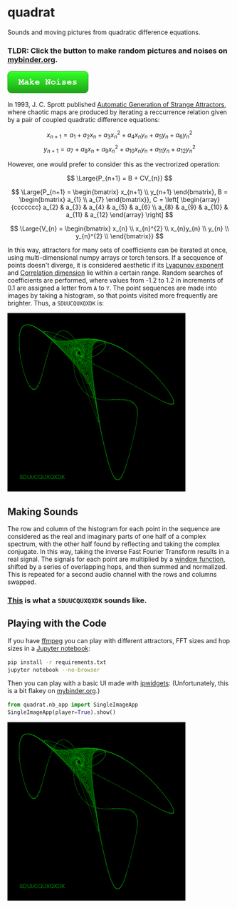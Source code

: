 # quadrat
Sounds and moving pictures from quadratic difference equations.

### TLDR: Click the button to make random pictures and noises on [mybinder.org](https://mybinder.org/).
[![Make Noises](img/make_noises.png)](https://mybinder.org/v2/gh/augeas/quadrat/main?urlpath=notebooks%2Fimage.ipynb%3F%26autorun%3Dtrue)

In 1993, J. C. Sprott published [Automatic Generation of Strange Attractors](https://sprott.physics.wisc.edu/pubs/PAPER203.HTM), where chaotic maps are produced by iterating a reccurrence relation given by a pair of coupled quadratic difference equations:

$$
x_{n+1} = a_{1} + a_{2}x_{n} + a_{3}x_{n}^{2} + a_{4}x_{n}y_{n} + a_{5}y_{n} + a_{6}y_{n}^{2}
$$
$$
y_{n+1} = a_{7} + a_{8}x_{n} + a_{9}x_{n}^{2} + a_{10}x_{n}y_{n} + a_{11}y_{n} + a_{12}y_{n}^{2}
$$

However, one would prefer to consider this as the vectrorized operation:

$$
\Large{P_{n+1} = B + CV_{n}}
$$

$$
\Large{P_{n+1} = \begin{bmatrix} x_{n+1} \\ y_{n+1} \end{bmatrix}, B =  \begin{bmatrix} a_{1} \\ a_{7} \end{bmatrix}}, C =  \left[ \begin{array}{ccccccc} a_{2} & a_{3} & a_{4} & a_{5} & a_{6} \\
a_{8} & a_{9} & a_{10} & a_{11} & a_{12} \end{array} \right]
$$

$$
\Large{V_{n} = \begin{bmatrix} x_{n} \\ x_{n}^{2} \\ x_{n}y_{n} \\ y_{n} \\ y_{n}^{2} \\  \end{bmatrix}}
$$

In this way, attractors for many sets of coefficients can be iterated at once, using multi-dimensional numpy arrays
or torch tensors. If a secquence of points doesn't diverge, it is considered aesthetic if its
[Lyapunov exponent](https://en.wikipedia.org/wiki/Lyapunov_exponent) and
[Correlation dimension](https://en.wikipedia.org/wiki/Correlation_dimension) lie within a
certain range. Random searches of coefficients are performed,
where values from -1.2 to 1.2 in increments of 0.1 are assigned a letter from `A` to `Y`. The point sequences are
made into images by taking a histogram, so that points visited more frequently are brighter. Thus, a `SDUUCQUXQXDK` is:

![SDUUCQUXQXDK](img/SDUUCQUXQXDK.png)

## Making Sounds

The row and column of the histogram for each point in the sequence are considered as the real and imaginary
parts of one half of a complex spectrum, with the other half found by reflecting and taking the complex conjugate.
In this way, taking the inverse Fast Fourier Transform results in a real signal. The signals for each point
are multiplied by a [window function](https://en.wikipedia.org/wiki/Window_function), shifted by a series of
overlapping hops, and then summed and normalized. This is repeated for a second audio channel with the rows and
columns swapped.

### [This](SDUUCQUXQXDK.mp3) is what a `SDUUCQUXQXDK` sounds like.

## Playing with the Code

If you have [ffmpeg](https://ffmpeg.org/) you can play with different attractors, FFT sizes and hop sizes in
a [Jupyter notebook](https://youtu.be/7jiPeIFXb6U?si=UT9EJb59Btl3enID):

```bash
pip install -r requirements.txt
jupyter notebook --no-browser
```

Then you can play with a basic UI made with [ipwidgets](https://ipywidgets.readthedocs.io/en/latest/):
(Unfortunately, this is a bit flakey on [mybinder.org](https://mybinder.org/).)

```python
from quadrat.nb_app import SingleImageApp
SingleImageApp(player=True).show()
```

![SimpleImageApp](img/SDUUCQUXQXDK.png)

